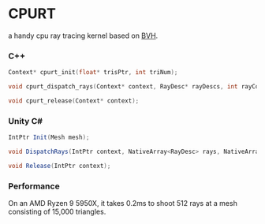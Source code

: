 # CPURT

a handy cpu ray tracing kernel based on [BVH](https://github.com/madmann91/bvh).

### C++
```cpp
Context* cpurt_init(float* trisPtr, int triNum);

void cpurt_dispatch_rays(Context* context, RayDesc* rayDescs, int rayCount, HitInfo* results);

void cpurt_release(Context* context);
```

### Unity C#
``` csharp
IntPtr Init(Mesh mesh);

void DispatchRays(IntPtr context, NativeArray<RayDesc> rays, NativeArray<HitInfo> hitInfos);

void Release(IntPtr context);
```

### Performance
On an AMD Ryzen 9 5950X, it takes 0.2ms to shoot 512 rays at a mesh consisting of 15,000 triangles.
